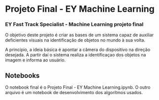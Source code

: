# Projeto Final - EY Machine Learning
### EY Fast Track Specialist - Machine Learning projeto final

O objetivo deste projeto é criar as bases de um sistema capaz de auxiliar deficientes visuais na identificação de objetos no mundo à sua volta.

A princípio, a ideia básica é apontar a câmera do dispositivo na direção desejada. A partir daí o sistema realiza a identificaçao dos objetos na imagem e informa ao usuário.

## Notebooks

O notebook final é o Projeto Final - EY Machine Learning.ipynb. O outro arquivo é um notebook de desenvolvimento dos algorítmos usados.